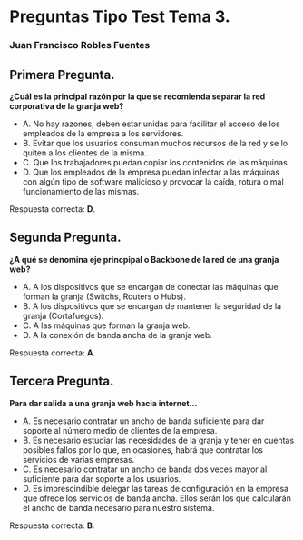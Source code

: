 ﻿# Preguntas Tipo Test Tema 3.
### Juan Francisco Robles Fuentes

## Primera Pregunta.
**¿Cuál es la principal razón por la que se recomienda separar la red corporativa de la granja web?**
* A. No hay razones, deben estar unidas para facilitar el acceso de los empleados de la empresa a los servidores. 
* B. Evitar que los usuarios consuman muchos recursos de la red y se lo quiten a los clientes de la misma. 
* C. Que los trabajadores puedan copiar los contenidos de las máquinas. 
* D. Que los empleados de la empresa puedan infectar a las máquinas con algún tipo de software malicioso y provocar la caída, rotura o mal funcionamiento de las mismas. 

Respuesta correcta: **D**.  

## Segunda Pregunta. 
**¿A qué se denomina eje princpipal o Backbone de la red de una granja web?**
* A. A los dispositivos que se encargan de conectar las máquinas que forman la granja (Switchs, Routers o Hubs).
* B. A los dispositivos que se encargan de mantener la seguridad de la granja (Cortafuegos). 
* C. A las máquinas que forman la granja web. 
* D. A la conexión de banda ancha de la granja web. 

Respuesta correcta: **A**.

## Tercera Pregunta. 
**Para dar salida a una granja web hacia internet...**
* A. Es necesario contratar un ancho de banda suficiente para dar soporte al número medio de clientes de la empresa. 
* B. Es necesario estudiar las necesidades de la granja y tener en cuentas posibles fallos por lo que, en ocasiones, habrá que contratar los servicios de varias empresas.  
* C. Es necesario contratar un ancho de banda dos veces mayor al suficiente para dar soporte a los usuarios. 
* D. Es imprescindible delegar las tareas de configuración en la empresa que ofrece los servicios de banda ancha. Ellos serán los que calcularán el ancho de banda necesario para nuestro sistema. 

Respuesta correcta: **B**.